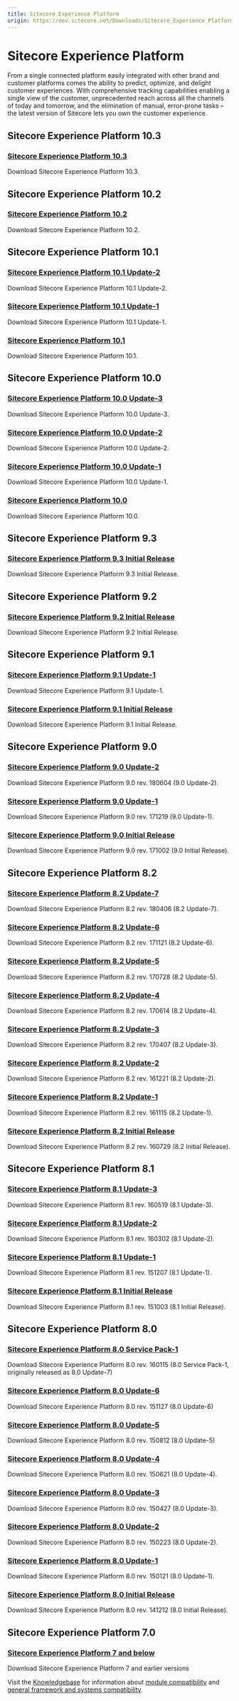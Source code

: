 ```yaml
---
title: Sitecore Experience Platform
origin: https://dev.sitecore.net/Downloads/Sitecore_Experience_Platform
---
```


Sitecore Experience Platform
============================

From a single connected platform easily integrated with other brand and customer platforms comes the ability to predict, optimize, and delight customer experiences. With comprehensive tracking capabilities enabling a single view of the customer, unprecedented reach across all the channels of today and tomorrow, and the elimination of manual, error-prone tasks – the latest version of Sitecore lets you own the customer experience.

Sitecore Experience Platform 10.3
---------------------------------

### [Sitecore Experience Platform 10.3](/downloads/Sitecore_Experience_Platform/103/Sitecore_Experience_Platform_103)

Download Sitecore Experience Platform 10.3.

Sitecore Experience Platform 10.2
---------------------------------

### [Sitecore Experience Platform 10.2](/downloads/Sitecore_Experience_Platform/102/Sitecore_Experience_Platform_102)

Download Sitecore Experience Platform 10.2.

Sitecore Experience Platform 10.1
---------------------------------

### [Sitecore Experience Platform 10.1 Update-2](/downloads/Sitecore_Experience_Platform/101/Sitecore_Experience_Platform_101_Update2)

Download Sitecore Experience Platform 10.1 Update-2.

### [Sitecore Experience Platform 10.1 Update-1](/downloads/Sitecore_Experience_Platform/101/Sitecore_Experience_Platform_101_Update1)

Download Sitecore Experience Platform 10.1 Update-1.

### [Sitecore Experience Platform 10.1](/downloads/Sitecore_Experience_Platform/101/Sitecore_Experience_Platform_101)

Download Sitecore Experience Platform 10.1.

Sitecore Experience Platform 10.0
---------------------------------

### [Sitecore Experience Platform 10.0 Update-3](/downloads/Sitecore_Experience_Platform/100/Sitecore_Experience_Platform_100_Update3)

Download Sitecore Experience Platform 10.0 Update-3.

### [Sitecore Experience Platform 10.0 Update-2](/downloads/Sitecore_Experience_Platform/100/Sitecore_Experience_Platform_100_Update2)

Download Sitecore Experience Platform 10.0 Update-2.

### [Sitecore Experience Platform 10.0 Update-1](/downloads/Sitecore_Experience_Platform/100/Sitecore_Experience_Platform_100_Update1)

Download Sitecore Experience Platform 10.0 Update-1.

### [Sitecore Experience Platform 10.0](/downloads/Sitecore_Experience_Platform/100/Sitecore_Experience_Platform_100)

Download Sitecore Experience Platform 10.0.

Sitecore Experience Platform 9.3
--------------------------------

### [Sitecore Experience Platform 9.3 Initial Release](/downloads/Sitecore_Experience_Platform/93/Sitecore_Experience_Platform_93_Initial_Release)

Download Sitecore Experience Platform 9.3 Initial Release.

Sitecore Experience Platform 9.2
--------------------------------

### [Sitecore Experience Platform 9.2 Initial Release](/downloads/Sitecore_Experience_Platform/92/Sitecore_Experience_Platform_92_Initial_Release)

Download Sitecore Experience Platform 9.2 Initial Release.

Sitecore Experience Platform 9.1
--------------------------------

### [Sitecore Experience Platform 9.1 Update-1](/downloads/Sitecore_Experience_Platform/91/Sitecore_Experience_Platform_91_Update1)

Download Sitecore Experience Platform 9.1 Update-1.

### [Sitecore Experience Platform 9.1 Initial Release](/downloads/Sitecore_Experience_Platform/91/Sitecore_Experience_Platform_91_Initial_Release)

Download Sitecore Experience Platform 9.1 Initial Release.

Sitecore Experience Platform 9.0
--------------------------------

### [Sitecore Experience Platform 9.0 Update-2](/downloads/Sitecore_Experience_Platform/90/Sitecore_Experience_Platform_90_Update2)

Download Sitecore Experience Platform 9.0 rev. 180604 (9.0 Update-2).

### [Sitecore Experience Platform 9.0 Update-1](/downloads/Sitecore_Experience_Platform/90/Sitecore_Experience_Platform_90_Update1)

Download Sitecore Experience Platform 9.0 rev. 171219 (9.0 Update-1).

### [Sitecore Experience Platform 9.0 Initial Release](/downloads/Sitecore_Experience_Platform/90/Sitecore_Experience_Platform_90_Initial_Release)

Download Sitecore Experience Platform 9.0 rev. 171002 (9.0 Initial Release).

Sitecore Experience Platform 8.2
--------------------------------

### [Sitecore Experience Platform 8.2 Update-7](/downloads/Sitecore_Experience_Platform/82/Sitecore_Experience_Platform_82_Update7)

Download Sitecore Experience Platform 8.2 rev. 180406 (8.2 Update-7).

### [Sitecore Experience Platform 8.2 Update-6](/downloads/Sitecore_Experience_Platform/82/Sitecore_Experience_Platform_82_Update6)

Download Sitecore Experience Platform 8.2 rev. 171121 (8.2 Update-6).

### [Sitecore Experience Platform 8.2 Update-5](/downloads/Sitecore_Experience_Platform/82/Sitecore_Experience_Platform_82_Update5)

Download Sitecore Experience Platform 8.2 rev. 170728 (8.2 Update-5).

### [Sitecore Experience Platform 8.2 Update-4](/downloads/Sitecore_Experience_Platform/82/Sitecore_Experience_Platform_82_Update4)

Download Sitecore Experience Platform 8.2 rev. 170614 (8.2 Update-4).

### [Sitecore Experience Platform 8.2 Update-3](/downloads/Sitecore_Experience_Platform/82/Sitecore_Experience_Platform_82_Update3)

Download Sitecore Experience Platform 8.2 rev. 170407 (8.2 Update-3).

### [Sitecore Experience Platform 8.2 Update-2](/downloads/Sitecore_Experience_Platform/82/Sitecore_Experience_Platform_82_Update2)

Download Sitecore Experience Platform 8.2 rev. 161221 (8.2 Update-2).

### [Sitecore Experience Platform 8.2 Update-1](/downloads/Sitecore_Experience_Platform/82/Sitecore_Experience_Platform_82_Update1)

Download Sitecore Experience Platform 8.2 rev. 161115 (8.2 Update-1).

### [Sitecore Experience Platform 8.2 Initial Release](/downloads/Sitecore_Experience_Platform/82/Sitecore_Experience_Platform_82_Initial_Release)

Download Sitecore Experience Platform 8.2 rev. 160729 (8.2 Initial Release).

Sitecore Experience Platform 8.1
--------------------------------

### [Sitecore Experience Platform 8.1 Update-3](/downloads/Sitecore_Experience_Platform/Sitecore_81/Sitecore_Experience_Platform_81_Update3)

Download Sitecore Experience Platform 8.1 rev. 160519 (8.1 Update-3).

### [Sitecore Experience Platform 8.1 Update-2](/downloads/Sitecore_Experience_Platform/Sitecore_81/Sitecore_Experience_Platform_81_Update2)

Download Sitecore Experience Platform 8.1 rev. 160302 (8.1 Update-2).

### [Sitecore Experience Platform 8.1 Update-1](/downloads/Sitecore_Experience_Platform/Sitecore_81/Sitecore_Experience_Platform_81_Update1)

Download Sitecore Experience Platform 8.1 rev. 151207 (8.1 Update-1).

### [Sitecore Experience Platform 8.1 Initial Release](/downloads/Sitecore_Experience_Platform/Sitecore_81/Sitecore_Experience_Platform_81_Initial_Release)

Download Sitecore Experience Platform 8.1 rev. 151003 (8.1 Initial Release).

Sitecore Experience Platform 8.0
--------------------------------

### [Sitecore Experience Platform 8.0 Service Pack-1](/downloads/Sitecore_Experience_Platform/8_0/Sitecore_Experience_Platform_80_Update7)

Download Sitecore Experience Platform 8.0 rev. 160115 (8.0 Service Pack-1, originally released as 8.0 Update-7)

### [Sitecore Experience Platform 8.0 Update-6](/downloads/Sitecore_Experience_Platform/8_0/Sitecore_Experience_Platform_80_Update6)

Download Sitecore Experience Platform 8.0 rev. 151127 (8.0 Update-6)

### [Sitecore Experience Platform 8.0 Update-5](/downloads/Sitecore_Experience_Platform/8_0/Sitecore_Experience_Platform_80_Update5)

Download Sitecore Experience Platform 8.0 rev. 150812 (8.0 Update-5)

### [Sitecore Experience Platform 8.0 Update-4](/downloads/Sitecore_Experience_Platform/8_0/Sitecore_Experience_Platform_80_Update4)

Download Sitecore Experience Platform 8.0 rev. 150621 (8.0 Update-4).

### [Sitecore Experience Platform 8.0 Update-3](/downloads/Sitecore_Experience_Platform/8_0/Sitecore_Experience_Platform_80_Update3)

Download Sitecore Experience Platform 8.0 rev. 150427 (8.0 Update-3). 

### [Sitecore Experience Platform 8.0 Update-2](/downloads/Sitecore_Experience_Platform/8_0/Sitecore_Experience_Platform_8_update2)

Download Sitecore Experience Platform 8.0 rev. 150223 (8.0 Update-2). 

### [Sitecore Experience Platform 8.0 Update-1](/downloads/Sitecore_Experience_Platform/8_0/Sitecore_Experience_Platform_8_update1)

Download Sitecore Experience Platform 8.0 rev. 150121 (8.0 Update-1). 

### [Sitecore Experience Platform 8.0 Initial Release](/downloads/Sitecore_Experience_Platform/8_0/Sitecore_Experience_Platform_8_0)

Download Sitecore Experience Platform 8.0 rev. 141212 (8.0 Initial Release).

Sitecore Experience Platform 7.0
--------------------------------

### [Sitecore Experience Platform 7 and below](/downloads/Sitecore_Experience_Platform/7_0/Sitecore_Experience_Platform_7_and_below)

Download Sitecore Experience Platform 7 and earlier versions

Visit the [Knowledgebase](http://kb.sitecore.net/) for information about [module compatibility](https://kb.sitecore.net/articles/541788) and [general framework and systems compatibility](https://kb.sitecore.net/articles/087164).